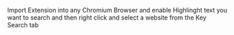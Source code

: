 Import Extension into any Chromium Browser and enable
Highlinght text you want to search and then right click and select a website from the Key Search tab
